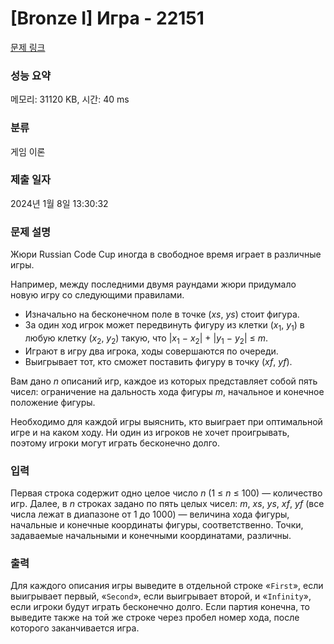 # [Bronze I] Игра - 22151 

[문제 링크](https://www.acmicpc.net/problem/22151) 

### 성능 요약

메모리: 31120 KB, 시간: 40 ms

### 분류

게임 이론

### 제출 일자

2024년 1월 8일 13:30:32

### 문제 설명

<p>Жюри Russian Code Cup иногда в свободное время играет в различные игры.</p>

<p>Например, между последними двумя раундами жюри придумало новую игру со следующими правилами.</p>

<ul>
	<li>Изначально на бесконечном поле в точке (<i>xs</i>, <i>ys</i>) стоит фигура.</li>
	<li>За один ход игрок может передвинуть фигуру из клетки (<i>x</i><sub>1</sub>, <i>y</i><sub>1</sub>) в любую клетку (<i>x</i><sub>2</sub>, <i>y</i><sub>2</sub>) такую, что |<i>x</i><sub>1</sub> − <i>x</i><sub>2</sub>| + |<i>y</i><sub>1</sub> − <i>y</i><sub>2</sub>| ≤ <i>m</i>.</li>
	<li>Играют в игру два игрока, ходы совершаются по очереди.</li>
	<li>Выигрывает тот, кто сможет поставить фигуру в точку (<i>xf</i>, <i>yf</i>).</li>
</ul>

<p>Вам дано <i>n</i> описаний игр, каждое из которых представляет собой пять чисел: ограничение на дальность хода фигуры <i>m</i>, начальное и конечное положение фигуры.</p>

<p>Необходимо для каждой игры выяснить, кто выиграет при оптимальной игре и на каком ходу. Ни один из игроков не хочет проигрывать, поэтому игроки могут играть бесконечно долго.</p>

### 입력 

 <p>Первая строка содержит одно целое число <i>n</i> (1 ≤ <i>n</i> ≤ 100) — количество игр. Далее, в <i>n</i> строках задано по пять целых чисел: <i>m</i>, <i>xs</i>, <i>ys</i>, <i>xf</i>, <i>yf</i> (все числа лежат в диапазоне от 1 до 1000) — величина хода фигуры, начальные и конечные координаты фигуры, соответственно. Точки, задаваемые начальными и конечными координатами, различны.</p>

### 출력 

 <p>Для каждого описания игры выведите в отдельной строке «<code>First</code>», если выигрывает первый, «<code>Second</code>», если выигрывает второй, и «<code>Infinity</code>», если игроки будут играть бесконечно долго. Если партия конечна, то выведите также на той же строке через пробел номер хода, после которого заканчивается игра.</p>

